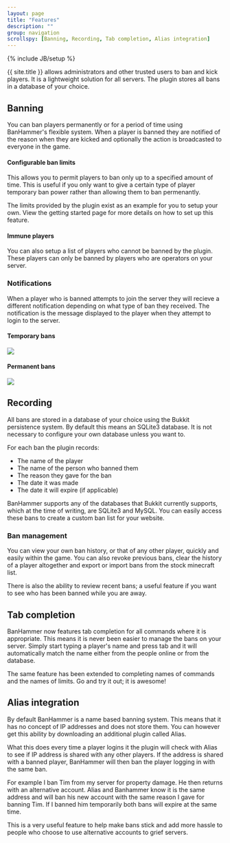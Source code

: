 ```yaml
---
layout: page
title: "Features"
description: ""
group: navigation
scrollspy: [Banning, Recording, Tab completion, Alias integration]
---
```

{% include JB/setup %}

<p class="lead">{{ site.title }} allows administrators and other trusted users to ban and kick players. It is a lightweight solution for all servers. The plugin stores all bans in a database of your choice.</p>

## Banning

You can ban players permanently or for a period of time using BanHammer's flexible system. When a player is banned they are notified of the reason when they are kicked and optionally the action is broadcasted to everyone in the game.

#### Configurable ban limits

This allows you to permit players to ban only up to a specified amount of time. This is useful if you only want to give a certain type of player temporary ban power rather than allowing them to ban permenantly.

The limits provided by the plugin exist as an example for you to setup your own. View the getting started page for more details on how to set up this feature.

#### Immune players

You can also setup a list of players who cannot be banned by the plugin. These players can only be banned by players who are operators on your server.

### Notifications

When a player who is banned attempts to join the server they will recieve a different notification depending on what type of ban they received. The notification is the message displayed to the player when they attempt to login to the server.

#### Temporary bans

<p><img src="http://archive.armathia.net/assets/banhammer/temp-ban-example.png" class="img-polaroid" /></p>

#### Permanent bans

<p><img src="http://archive.armathia.net/assets/banhammer/permenant-ban-example.png" class="img-polaroid" /></p>

## Recording

All bans are stored in a database of your choice using the Bukkit persistence system. By default this means an SQLite3 database. It is not necessary to configure your own database unless you want to. 

For each ban the plugin records:

* The name of the player
* The name of the person who banned them
* The reason they gave for the ban
* The date it was made
* The date it will expire (if applicable)

BanHammer supports any of the databases that Bukkit currently supports, which at the time of writing, are SQLite3 and MySQL. You can easily access these bans to create a custom ban list for your website.

### Ban management

You can view your own ban history, or that of any other player, quickly and easily within the game. You can also revoke previous bans, clear the history of a player altogether and export or import bans from the stock minecraft list.

There is also the ability to review recent bans; a useful feature if you want to see who has been banned while you are away.

## Tab completion

BanHammer now features tab completion for all commands where it is appropriate. This means it is never been easier to manage the bans on your server. Simply start typing a player's name and press tab and it will automatically match the name either from the people online or from the database.

The same feature has been extended to completing names of commands and the names of limits. Go and try it out; it is awesome!

## Alias integration

By default BanHammer is a name based banning system. This means that it has no concept of IP addresses and does not store them. You can however get this ability by downloading an additional plugin called Alias.

What this does every time a player logins it the plugin will check with Alias to see if IP address is shared with any other players. If the address is shared with a banned player, BanHammer will then ban the player logging in with the same ban.

For example I ban Tim from my server for property damage. He then returns with an alternative account. Alias and Banhammer know it is the same address and will ban his new account with the same reason I gave for banning Tim. If I banned him temporarily both bans will expire at the same time.

This is a very useful feature to help make bans stick and add more hassle to people who choose to use alternative accounts to grief servers.

